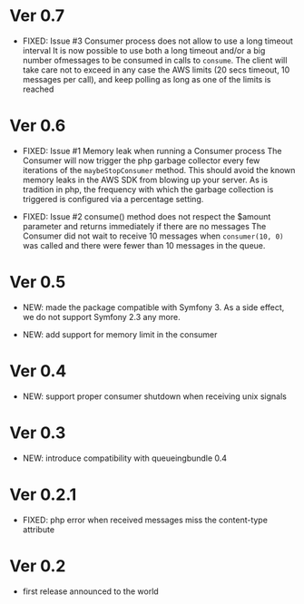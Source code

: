 
# Ver 0.7

* FIXED: Issue #3 Consumer process does not allow to use a long timeout interval
    It is now possible to use both a long timeout and/or a big number ofmessages to be consumed in calls to `consume`.
    The client will take care not to exceed in any case the AWS limits (20 secs timeout, 10 messages per call), and
    keep polling as long as one of the limits is reached

# Ver 0.6

* FIXED: Issue #1 Memory leak when running a Consumer process
    The Consumer will now trigger the php garbage collector every few iterations of the `maybeStopConsumer` method.
    This should avoid the known memory leaks in the AWS SDK from blowing up your server.
    As is tradition in php, the frequency with which the garbage collection is triggered is configured via a percentage
    setting. 

* FIXED: Issue #2 consume() method does not respect the $amount parameter and returns immediately if there are no messages
    The Consumer did not wait to receive 10 messages when `consumer(10, 0)` was called and there were fewer than 10
    messages in the queue.


# Ver 0.5

* NEW: made the package compatible with Symfony 3. As a side effect, we do not support Symfony 2.3 any more.

* NEW: add support for memory limit in the consumer


# Ver 0.4

* NEW: support proper consumer shutdown when receiving unix signals


# Ver 0.3

* NEW: introduce compatibility with queueingbundle 0.4


# Ver 0.2.1

* FIXED: php error when received messages miss the content-type attribute


# Ver 0.2

* first release announced to the world
